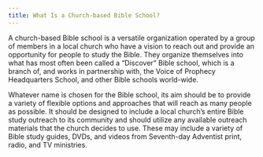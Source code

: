 ```yaml
---
title: What Is a Church-based Bible School?
---
```


A church-based Bible school is a versatile organization operated by a group of members in a local church who have a vision to reach out and provide an opportunity for people to study the Bible. They organize themselves into what has most often been called a “Discover” Bible school, which is a branch of, and works in partnership with, the Voice of Prophecy Headquarters School, and other Bible schools world-wide.

Whatever name is chosen for the Bible school, its aim should be to provide a variety of flexible options and approaches that will reach as many people as possible. It should be designed to include a local church’s entire Bible study outreach to its community and should utilize any available outreach materials that the church decides to use. These may include a variety of Bible study guides, DVDs, and videos from Seventh-day Adventist print, radio, and TV ministries.